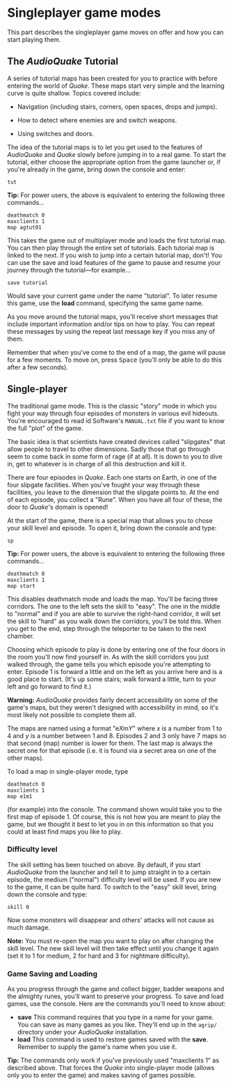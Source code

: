 <a name="singleplayer-game-modes"></a>
# Singleplayer game modes

This part describes the singleplayer game moves on offer and how you can start playing them.

## The *AudioQuake* Tutorial

A series of tutorial maps has been created for you to practice with before entering the world of *Quake*. These maps start very simple and the learning curve is quite shallow. Topics covered include:

  - Navigation (including stairs, corners, open spaces, drops and jumps).

  - How to detect where enemies are and switch weapons.

  - Using switches and doors.

The idea of the tutorial maps is to let you get used to the features of *AudioQuake* and *Quake* slowly before jumping in to a real game. To start the tutorial, either choose the appropriate option from the game launcher or, if you're already in the game, bring down the console and enter:

``` screen
tut

```

**Tip:** For power users, the above is equivalent to entering the following three commands…

``` screen
deathmatch 0
maxclients 1
map agtut01

```

This takes the game out of multiplayer mode and loads the first tutorial map. You can then play through the entire set of tutorials. Each tutorial map is linked to the next. If you wish to jump into a certain tutorial map, don't\! You can use the save and load features of the game to pause and resume your journey through the tutorial—for example…

``` screen
save tutorial

```

Would save your current game under the name "tutorial". To later resume this game, use the **load** command, specifying the same game name.

As you move around the tutorial maps, you'll receive short messages that include important information and/or tips on how to play. You can repeat these messages by using the repeat last message key if you miss any of them.

Remember that when you've come to the end of a map, the game will pause for a few moments. To move on, press <kbd>Space</kbd> (you'll only be able to do this after a few seconds).

## Single-player

The traditional game mode. This is the classic "story" mode in which you fight your way through four episodes of monsters in various evil hideouts. You're encouraged to read id Software's `MANUAL.txt` file if you want to know the full "plot" of the game.

The basic idea is that scientists have created devices called "slipgates" that allow people to travel to other dimensions. Sadly those that go through seem to come back in some form of rage (if at all). It is down to you to dive in, get to whatever is in charge of all this destruction and kill it.

There are four episodes in *Quake*. Each one starts on Earth, in one of the four slipgate facilities. When you've fought your way through these facilities, you leave to the dimension that the slipgate points to. At the end of each episode, you collect a "Rune". When you have all four of these, the door to *Quake*'s domain is opened!

At the start of the game, there is a special map that allows you to chose your skill level and episode. To open it, bring down the console and type:

``` screen
sp

```

**Tip:** For power users, the above is equivalent to entering the following three commands…

``` screen
deathmatch 0
maxclients 1
map start

```

This disables deathmatch mode and loads the map. You'll be facing three corridors. The one to the left sets the skill to "easy". The one in the middle to "normal" and if you are able to survive the right-hand corridor, it will set the skill to "hard" as you walk down the corridors, you'll be told this. When you get to the end, step through the teleporter to be taken to the next chamber.

Choosing which episode to play is done by entering one of the four doors in the room you'll now find yourself in. As with the skill corridors you just walked through, the game tells you which episode you're attempting to enter. Episode 1 is forward a little and on the left as you arrive here and is a good place to start. (It's up some stairs; walk forward a little, turn to your left and go forward to find it.)

**Warning:** *AudioQuake* provides fairly decent accessibility on some of the game's maps, but they weren't designed with accessibility in mind, so it's most likely not possible to complete them all.

The maps are named using a format "e*X*m*Y*" where *x* is a number from 1 to 4 and *y* is a number between 1 and 8. Episodes 2 and 3 only have 7 maps so that second (map) number is lower for them. The last map is always the secret one for that episode (i.e. it is found via a secret area on one of the other maps).

To load a map in single-player mode, type

``` screen
deathmatch 0
maxclients 1
map e1m1

```

(for example) into the console. The command shown would take you to the first map of episode 1. Of course, this is not how you are meant to play the game, but we thought it best to let you in on this information so that you could at least find maps you like to play.

### Difficulty level

The skill setting has been touched on above. By default, if you start *AudioQuake* from the launcher and tell it to jump straight in to a certain episode, the medium ("normal") difficulty level will be used. If you are new to the game, it can be quite hard. To switch to the "easy" skill level, bring down the console and type:

``` screen
skill 0

```

Now some monsters will disappear and others' attacks will not cause as much damage.

**Note:** You must re-open the map you want to play on after changing the skill level. The new skill level will then take effect until you change it again (set it to 1 for medium, 2 for hard and 3 for nightmare difficulty).

### Game Saving and Loading

As you progress through the game and collect bigger, badder weapons and the almighty runes, you'll want to preserve your progress. To save and load games, use the console. Here are the commands you'll need to know about:

* **save** This command requires that you type in a name for your game. You can save as many games as you like. They'll end up in the `agrip/` directory under your *AudioQuake* installation.
* **load** This command is used to restore games saved with the **save**. Remember to supply the game's name when you use it.

**Tip:** The commands only work if you've previously used "maxclients 1" as described above. That forces the *Quake* into single-player mode (allows only you to enter the game) and makes saving of games possible.
